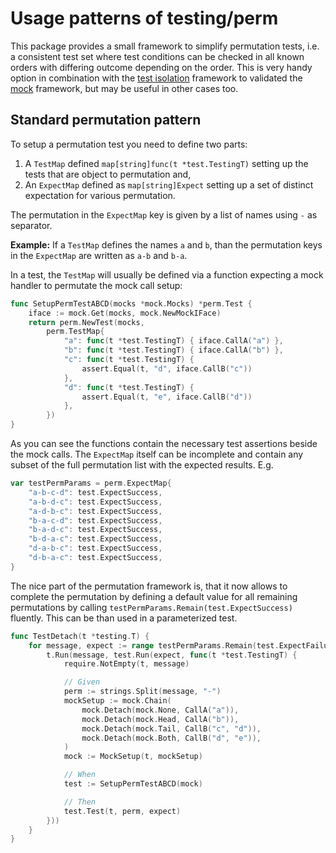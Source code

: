 # Usage patterns of testing/perm

This package provides a small framework to simplify permutation tests, i.e. a
consistent test set where test conditions can be checked in all known orders
with differing  outcome depending on the order. This is very handy option in
combination with the [test isolation](../test) framework to validated the
[mock](../mock) framework, but may be useful in other cases too.


## Standard permutation pattern

To setup a permutation test you need to define two parts:

1. A `TestMap` defined `map[string]func(t *test.TestingT)` setting up the
   tests that are object to permutation and,
2. An `ExpectMap` defined as `map[string]Expect` setting up a set of distinct
   expectation for various permutation.

The permutation in the `ExpectMap` key is given by a list of names using `-`
as separator.

**Example:** If a `TestMap` defines the names `a` and `b`, than the permutation
keys in the `ExpectMap` are written as `a-b` and `b-a`.

In a test, the `TestMap` will usually be defined via a function expecting a
mock handler to permutate the mock call setup:

```go
func SetupPermTestABCD(mocks *mock.Mocks) *perm.Test {
	iface := mock.Get(mocks, mock.NewMockIFace)
	return perm.NewTest(mocks,
		perm.TestMap{
			"a": func(t *test.TestingT) { iface.CallA("a") },
			"b": func(t *test.TestingT) { iface.CallA("b") },
			"c": func(t *test.TestingT) {
				assert.Equal(t, "d", iface.CallB("c"))
			},
			"d": func(t *test.TestingT) {
				assert.Equal(t, "e", iface.CallB("d"))
			},
		})
}
```

As you can see the functions contain the necessary test assertions beside the
mock calls. The `ExpectMap` itself can be incomplete and contain any subset of
the full permutation list with the expected results. E.g.

```go
var testPermParams = perm.ExpectMap{
	"a-b-c-d": test.ExpectSuccess,
	"a-b-d-c": test.ExpectSuccess,
	"a-d-b-c": test.ExpectSuccess,
	"b-a-c-d": test.ExpectSuccess,
	"b-a-d-c": test.ExpectSuccess,
	"b-d-a-c": test.ExpectSuccess,
	"d-a-b-c": test.ExpectSuccess,
	"d-b-a-c": test.ExpectSuccess,
}
```

The nice part of the permutation framework is, that it now allows to complete
the permutation by defining a default value for all remaining permutations by
calling `testPermParams.Remain(test.ExpectSuccess)` fluently. This can be than
used in a parameterized test.

```go
func TestDetach(t *testing.T) {
	for message, expect := range testPermParams.Remain(test.ExpectFailure) {
		t.Run(message, test.Run(expect, func(t *test.TestingT) {
			require.NotEmpty(t, message)

			// Given
			perm := strings.Split(message, "-")
			mockSetup := mock.Chain(
				mock.Detach(mock.None, CallA("a")),
				mock.Detach(mock.Head, CallA("b")),
				mock.Detach(mock.Tail, CallB("c", "d")),
				mock.Detach(mock.Both, CallB("d", "e")),
			)
			mock := MockSetup(t, mockSetup)

			// When
			test := SetupPermTestABCD(mock)

			// Then
			test.Test(t, perm, expect)
		}))
	}
}
```
